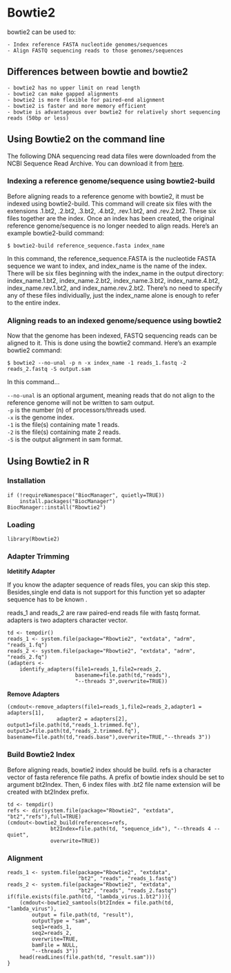 # Bowtie2

bowtie2 can be used to:

    - Index reference FASTA nucleotide genomes/sequences
    - Align FASTQ sequencing reads to those genomes/sequences

## Differences between bowtie and bowtie2

    - bowtie2 has no upper limit on read length
    - bowtie2 can make gapped alignments
    - bowtie2 is more flexible for paired-end alignment
    - bowtie2 is faster and more memory efficient
    - bowtie is advantageous over bowtie2 for relatively short sequencing reads (50bp or less)


## Using Bowtie2 on the command line

The following DNA sequencing read data files were downloaded from the NCBI Sequence Read Archive. You can download it from [here](https://www.ebi.ac.uk/ena/browser/view/SRR030257?show=readsls).


### Indexing a reference genome/sequence using bowtie2-build

Before aligning reads to a reference genome with bowtie2, it must be indexed using bowtie2-build. This command will create six files with the extensions .1.bt2, .2.bt2, .3.bt2, .4.bt2, .rev.1.bt2, and .rev.2.bt2. These six files together are the index. Once an index has been created, the original reference genome/sequence is no longer needed to align reads. Here’s an example bowtie2-build command:

```
$ bowtie2-build reference_sequence.fasta index_name
```          

In this command, the reference_sequence.FASTA is the nucleotide FASTA sequence we want to index, and index_name is the name of the index. There will be six files beginning with the index_name in the output directory: index_name.1.bt2, index_name.2.bt2, index_name.3.bt2, index_name.4.bt2, index_name.rev.1.bt2, and index_name.rev.2.bt2. There’s no need to specify any of these files individually, just the index_name alone is enough to refer to the entire index.

### Aligning reads to an indexed genome/sequence using bowtie2

Now that the genome has been indexed, FASTQ sequencing reads can be aligned to it. This is done using the bowtie2 command. Here’s an example bowtie2 command:

```
$ bowtie2 --no-unal -p n -x index_name -1 reads_1.fastq -2 reads_2.fastq -S output.sam
```    

In this command…

`--no-unal` is an optional argument, meaning reads that do not align to the reference genome will not be written to sam output.  
`-p` is the number (n) of processors/threads used.    
`-x` is the genome index.     
`-1` is the file(s) containing mate 1 reads.    
`-2` is the file(s) containing mate 2 reads.     
`-S` is the output alignment in sam format.     

## Using Bowtie2 in R

### Installation 

```
if (!requireNamespace("BiocManager", quietly=TRUE))
    install.packages("BiocManager")
BiocManager::install("Rbowtie2")
```

### Loading
```
library(Rbowtie2)
```

### Adapter Trimming
**Idetitify Adapter**

If you know the adapter sequence of reads files, you can skip this step. Besides,single end data is not support for this function yet so adapter sequence has to be known .

reads_1 and reads_2 are raw paired-end reads file with fastq format. adapters is two adapters character vector.
```
td <- tempdir()
reads_1 <- system.file(package="Rbowtie2", "extdata", "adrm", "reads_1.fq")
reads_2 <- system.file(package="Rbowtie2", "extdata", "adrm", "reads_2.fq")
(adapters <- 
    identify_adapters(file1=reads_1,file2=reads_2,
                      basename=file.path(td,"reads"),
                      "--threads 3",overwrite=TRUE))
```
**Remove Adapters**
```
(cmdout<-remove_adapters(file1=reads_1,file2=reads_2,adapter1 = adapters[1], 
                adapter2 = adapters[2],
output1=file.path(td,"reads_1.trimmed.fq"),
output2=file.path(td,"reads_2.trimmed.fq"),
basename=file.path(td,"reads.base"),overwrite=TRUE,"--threads 3"))

```
### Build Bowtie2 Index

Before aligning reads, bowtie2 index should be build. refs is a character vector of fasta reference file paths. A prefix of bowtie index should be set to argument bt2Index. Then, 6 index files with .bt2 file name extension will be created with bt2Index prefix.

```
td <- tempdir()
refs <- dir(system.file(package="Rbowtie2", "extdata", "bt2","refs"),full=TRUE)
(cmdout<-bowtie2_build(references=refs, 
              bt2Index=file.path(td, "sequence_idx"), "--threads 4 --quiet",
              overwrite=TRUE))

```

### Alignment

```
reads_1 <- system.file(package="Rbowtie2", "extdata", 
                       "bt2", "reads", "reads_1.fastq")
reads_2 <- system.file(package="Rbowtie2", "extdata", 
                       "bt2", "reads", "reads_2.fastq")
if(file.exists(file.path(td, "lambda_virus.1.bt2"))){
    (cmdout<-bowtie2_samtools(bt2Index = file.path(td, "lambda_virus"),
        output = file.path(td, "result"),
        outputType = "sam",
        seq1=reads_1,
        seq2=reads_2,
        overwrite=TRUE,
        bamFile = NULL,
        "--threads 3"))
    head(readLines(file.path(td, "result.sam")))
}
```